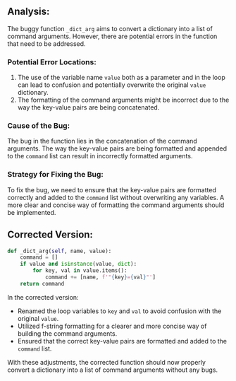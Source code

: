 ## Analysis:
The buggy function `_dict_arg` aims to convert a dictionary into a list of command arguments. However, there are potential errors in the function that need to be addressed. 

### Potential Error Locations:
1. The use of the variable name `value` both as a parameter and in the loop can lead to confusion and potentially overwrite the original `value` dictionary.
2. The formatting of the command arguments might be incorrect due to the way the key-value pairs are being concatenated.

### Cause of the Bug:
The bug in the function lies in the concatenation of the command arguments. The way the key-value pairs are being formatted and appended to the `command` list can result in incorrectly formatted arguments.

### Strategy for Fixing the Bug:
To fix the bug, we need to ensure that the key-value pairs are formatted correctly and added to the `command` list without overwriting any variables. A more clear and concise way of formatting the command arguments should be implemented.


## Corrected Version:

```python
def _dict_arg(self, name, value):
    command = []
    if value and isinstance(value, dict):
        for key, val in value.items():
            command += [name, f'"{key}={val}"']
    return command
```

In the corrected version:
- Renamed the loop variables to `key` and `val` to avoid confusion with the original `value`.
- Utilized f-string formatting for a clearer and more concise way of building the command arguments.
- Ensured that the correct key-value pairs are formatted and added to the `command` list.

With these adjustments, the corrected function should now properly convert a dictionary into a list of command arguments without any bugs.